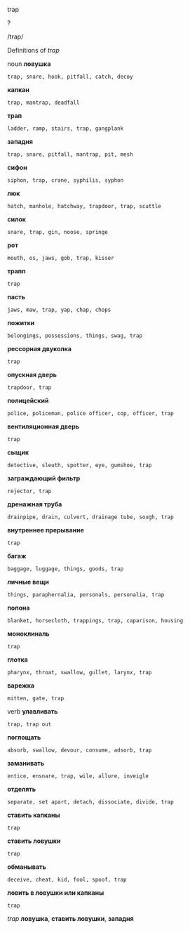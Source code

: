 trap

?

/trap/

Definitions of _trap_

noun
**ловушка**

    trap, snare, hook, pitfall, catch, decoy
**капкан**

    trap, mantrap, deadfall
**трап**

    ladder, ramp, stairs, trap, gangplank
**западня**

    trap, snare, pitfall, mantrap, pit, mesh
**сифон**

    siphon, trap, crane, syphilis, syphon
**люк**

    hatch, manhole, hatchway, trapdoor, trap, scuttle
**силок**

    snare, trap, gin, noose, springe
**рот**

    mouth, os, jaws, gob, trap, kisser
**трапп**

    trap
**пасть**

    jaws, maw, trap, yap, chap, chops
**пожитки**

    belongings, possessions, things, swag, trap
**рессорная двуколка**

    trap
**опускная дверь**

    trapdoor, trap
**полицейский**

    police, policeman, police officer, cop, officer, trap
**вентиляционная дверь**

    trap
**сыщик**

    detective, sleuth, spotter, eye, gumshoe, trap
**заграждающий фильтр**

    rejector, trap
**дренажная труба**

    drainpipe, drain, culvert, drainage tube, sough, trap
**внутреннее прерывание**

    trap
**багаж**

    baggage, luggage, things, goods, trap
**личные вещи**

    things, paraphernalia, personals, personalia, trap
**попона**

    blanket, horsecloth, trappings, trap, caparison, housing
**моноклиналь**

    trap
**глотка**

    pharynx, throat, swallow, gullet, larynx, trap
**варежка**

    mitten, gate, trap

verb
**улавливать**

    trap, trap out
**поглощать**

    absorb, swallow, devour, consume, adsorb, trap
**заманивать**

    entice, ensnare, trap, wile, allure, inveigle
**отделять**

    separate, set apart, detach, dissociate, divide, trap
**ставить капканы**

    trap
**ставить ловушки**

    trap
**обманывать**

    deceive, cheat, kid, fool, spoof, trap
**ловить в ловушки или капканы**

    trap

_trap_
**ловушка**, **ставить ловушки**, **западня**